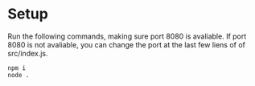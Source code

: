 # Setup

Run the following commands, making sure port 8080 is avaliable. If port 8080 is not avaliable, you can change the port at the last few liens of  of src/index.js.

`````
npm i
node .
`````
